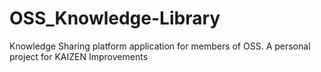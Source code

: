 # OSS_Knowledge-Library
 Knowledge Sharing platform application for members of OSS. A personal project for KAIZEN Improvements
